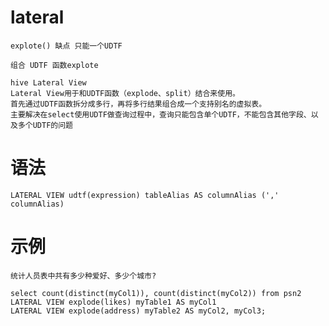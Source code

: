 

# lateral 

    explote() 缺点 只能一个UDTF
    
    组合 UDTF 函数explote 
    
    hive Lateral View
    Lateral View用于和UDTF函数（explode、split）结合来使用。
    首先通过UDTF函数拆分成多行，再将多行结果组合成一个支持别名的虚拟表。
    主要解决在select使用UDTF做查询过程中，查询只能包含单个UDTF，不能包含其他字段、以及多个UDTF的问题

# 语法

    LATERAL VIEW udtf(expression) tableAlias AS columnAlias (',' columnAlias)



# 示例

    统计人员表中共有多少种爱好、多少个城市?
    
    select count(distinct(myCol1)), count(distinct(myCol2)) from psn2 
    LATERAL VIEW explode(likes) myTable1 AS myCol1 
    LATERAL VIEW explode(address) myTable2 AS myCol2, myCol3;


     